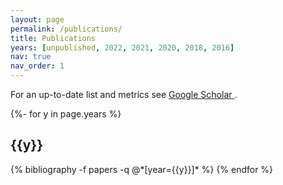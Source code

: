 ```yaml
---
layout: page
permalink: /publications/
title: Publications
years: [unpublished, 2022, 2021, 2020, 2018, 2016]
nav: true
nav_order: 1
---
```

For an up-to-date list and metrics see <a href="https://scholar.google.com/citations?user=nWiH4jsAAAAJ&hl=en&authuser=1" target="_blank" title="Google Scholar">Google Scholar  <i class="ai ai-google-scholar"></i></a>.


<!-- _pages/publications.md -->
<div class="publications">

{%- for y in page.years %}
  <h2 class="year">{{y}}</h2>
  {% bibliography -f papers -q @*[year={{y}}]* %}
{% endfor %}

</div>
